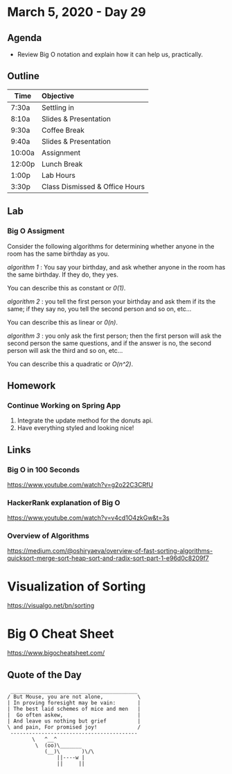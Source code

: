 # March 5, 2020 - Day 29


## Agenda

- Review Big O notation and explain how it can help us, practically. 


## Outline

| Time   | Objective                        |
| -------|:---------------------------------|
| 7:30a  | Settling in                      |
| 8:10a  | Slides & Presentation            |
| 9:30a  | Coffee Break                     |
| 9:40a  | Slides & Presentation            |
| 10:00a | Assignment                       |
| 12:00p | Lunch Break                      |
| 1:00p  | Lab Hours                        |
| 3:30p  | Class Dismissed & Office Hours   |

## Lab

### Big O Assigment

Consider the following algorithms for determining whether anyone in the room has the same birthday as you. 

*algorithm 1* : You say your birthday, and ask whether anyone in the room has the same birthday. If they do, they yes. 

You can describe this as constant or *0(1)*. 

*algorithm 2* : you tell the first person your birthday and ask them if its the same; if they say no, you tell the second person and so on, etc... 

You can describe this as linear or *0(n)*.

*algorithm 3* : you only ask the first person; then the first person will ask the second person the same questions, and if the answer is no, the second person will ask the third and so on, etc... 

You can describe this a quadratic or *O(n^2)*.

## Homework

### Continue Working on Spring App

1. Integrate the update method for the donuts api.
2. Have everything styled and looking nice! 


## Links

### Big O in 100 Seconds

https://www.youtube.com/watch?v=g2o22C3CRfU

### HackerRank explanation of Big O

https://www.youtube.com/watch?v=v4cd1O4zkGw&t=3s


### Overview of Algorithms 

https://medium.com/@oshiryaeva/overview-of-fast-sorting-algorithms-quicksort-merge-sort-heap-sort-and-radix-sort-part-1-e96d0c8209f7


# Visualization of Sorting

https://visualgo.net/bn/sorting


# Big O Cheat Sheet

https://www.bigocheatsheet.com/

## Quote of the Day 
```
 _________________________________________
/ But Mouse, you are not alone,           \
| In proving foresight may be vain:       |
| The best laid schemes of mice and men   |
|  Go often askew,                        |
| And leave us nothing but grief          |
\ and pain, For promised joy!             /
 -----------------------------------------
        \   ^__^
         \  (oo)\_______
            (__)\       )\/\
                ||----w |
                ||     ||


```